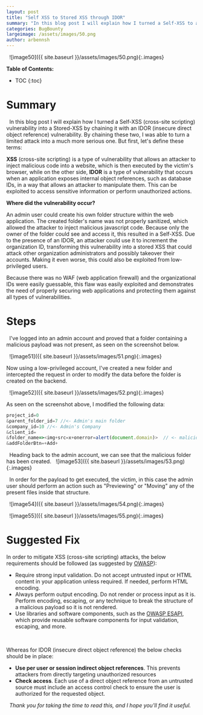 ```yaml
---
layout: post
title: "Self XSS to Stored XSS through IDOR"
summary: "In this blog post I will explain how I turned a Self-XSS to a Stored-XSS through IDOR."
categories: BugBounty
largeimage: /assets/images/50.png
author: arbennsh
---
```


&nbsp;
![image50]({{ site.baseurl }}/assets/images/50.png){:.images}
&nbsp;


**Table of Contents:**

* TOC
{:toc}

# Summary

&nbsp;
In this blog post I will explain how I turned a Self-XSS (cross-site scripting) vulnerability into a Stored-XSS by chaining it with an IDOR (insecure direct object reference) vulnerability. By chaining these two, I was able to turn a limited attack into a much more serious one. But first, let's define these terms:
&nbsp;

**XSS** (cross-site scripting) is a type of vulnerability that allows an attacker to inject malicious code into a website, which is then executed by the victim's browser, while on the other side, **IDOR** is a type of vulnerability that occurs when an application exposes internal object references, such as database IDs, in a way that allows an attacker to manipulate them. This can be exploited to access sensitive information or perform unauthorized actions.
&nbsp;

**Where did the vulnerability occur?**
&nbsp;

An admin user could create his own folder structure within the web application. The created folder's name was not properly sanitized, which allowed the attacker to inject malicious javascript code. Because only the owner of the folder could see and access it, this resulted in a Self-XSS. Due to the presence of an IDOR, an attacker could use it to increment the organization ID, transforming this vulnerability into a stored XSS that could attack other organization administrators and possibly takeover their accounts. Making it even worse, this could also be exploited from low-privileged users.
&nbsp;

Because there was no WAF (web application firewall) and the organizational IDs were easily guessable, this flaw was easily exploited and demonstrates the need of properly securing web applications and protecting them against all types of vulnerabilities.

# Steps


&nbsp;
I've logged into an admin account and proved that a folder containing a malicious payload was not present, as seen on the screenshot below.

&nbsp;
![image51]({{ site.baseurl }}/assets/images/51.png){:.images}
&nbsp;

Now using a low-privileged account, I've created a new folder and intercepted the request in order to modify the data before the folder is created on the backend.

&nbsp;
![image52]({{ site.baseurl }}/assets/images/52.png){:.images}
&nbsp;

As seen on the screenshot above, I modified the following data:
&nbsp;

```javascript
project_id=0
&parent_folder_id=7 //<- Admin's main folder
&company_id=10 //<- Admin's Company
&client_id= 
&folder_name=><img+src=x+onerror=alert(document.domain)>  // <- malicious payload
&addFolderBtn=+Add+
```

&nbsp;
Heading back to the admin account, we can see that the malicious folder has been created.
&nbsp;
![image53]({{ site.baseurl }}/assets/images/53.png){:.images}
&nbsp;

&nbsp;
In order for the payload to get executed, the victim, in this case the admin user should perform an action such as "Previewing" or "Moving" any of the present files inside that structure.

&nbsp;
![image54]({{ site.baseurl }}/assets/images/54.png){:.images}
&nbsp;

&nbsp;
![image55]({{ site.baseurl }}/assets/images/55.png){:.images}
&nbsp;

# Suggested Fix

In order to mitigate XSS (cross-site scripting) attacks, the below requirements should be followed (as suggested by [OWASP](https://owasp.org)):
&nbsp;
- Require strong input validation. Do not accept untrusted input or HTML content in your application unless required. If needed, perform HTML encoding.
- Always perform output encoding. Do not render or process input as it is. Perform encoding, escaping, or any technique to break the structure of a malicious payload so it is not rendered.
- Use libraries and software components, such as the [OWASP ESAPI](https://owasp.org/www-project-enterprise-security-api/), which provide reusable software components for input validation, escaping, and more.

&nbsp;

Whereas for IDOR (insecure direct object reference) the below checks should be in place:
&nbsp;

- **Use per user or session indirect object references**. This prevents attackers from directly targeting unauthorized resources
- **Check access**. Each use of a direct object reference from an untrusted source must include an access control check to ensure the user is authorized for the requested object.

&nbsp;
*Thank you for taking the time to read this, and I hope you'll find it useful.*
&nbsp;
